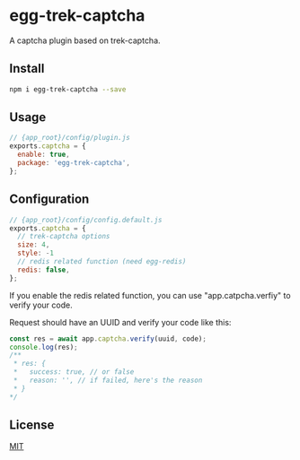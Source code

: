 # egg-trek-captcha

A captcha plugin based on trek-captcha.

## Install

```bash
npm i egg-trek-captcha --save
```

## Usage

```js
// {app_root}/config/plugin.js
exports.captcha = {
  enable: true,
  package: 'egg-trek-captcha',
};
```

## Configuration

```js
// {app_root}/config/config.default.js
exports.captcha = {
  // trek-captcha options
  size: 4,
  style: -1
  // redis related function (need egg-redis)
  redis: false,
};
```

If you enable the redis related function, you can use "app.catpcha.verfiy" to verify your code.

Request should have an UUID and verify your code like this:

```js
const res = await app.captcha.verify(uuid, code);
console.log(res);
/**
 * res: {
 *   success: true, // or false
 *   reason: '', // if failed, here's the reason
 * }
*/
```

## License

[MIT](LICENSE)
